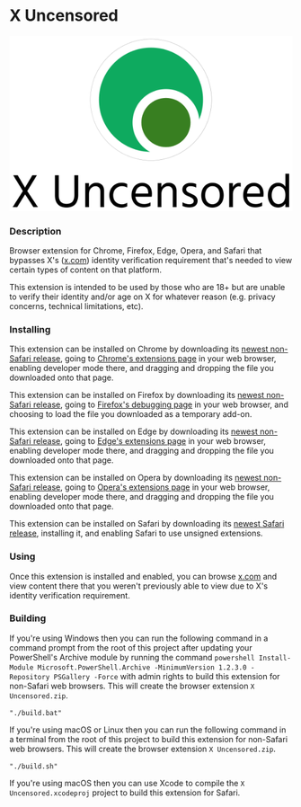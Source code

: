 # X Uncensored
<p align="center">
	<img alt="X Uncensored logo" src="logo.svg">
</p>  

### Description
Browser extension for Chrome, Firefox, Edge, Opera, and Safari that bypasses X's ([x.com](https://x.com)) identity verification requirement that's needed to view certain types of content on that platform.

This extension is intended to be used by those who are 18+ but are unable to verify their identity and/or age on X for whatever reason (e.g. privacy concerns, technical limitations, etc).

### Installing
This extension can be installed on Chrome by downloading its [newest non-Safari release](https://github.com/NicolasFlamel1/X-Uncensored/releases), going to [Chrome's extensions page](chrome://extensions) in your web browser, enabling developer mode there, and dragging and dropping the file you downloaded onto that page.

This extension can be installed on Firefox by downloading its [newest non-Safari release](https://github.com/NicolasFlamel1/X-Uncensored/releases), going to [Firefox's debugging page](about:debugging#/runtime/this-firefox) in your web browser, and choosing to load the file you downloaded as a temporary add-on.

This extension can be installed on Edge by downloading its [newest non-Safari release](https://github.com/NicolasFlamel1/X-Uncensored/releases), going to [Edge's extensions page](edge://extensions) in your web browser, enabling developer mode there, and dragging and dropping the file you downloaded onto that page.

This extension can be installed on Opera by downloading its [newest non-Safari release](https://github.com/NicolasFlamel1/X-Uncensored/releases), going to [Opera's extensions page](opera://extensions) in your web browser, enabling developer mode there, and dragging and dropping the file you downloaded onto that page.

This extension can be installed on Safari by downloading its [newest Safari release](https://github.com/NicolasFlamel1/X-Uncensored/releases), installing it, and enabling Safari to use unsigned extensions.

### Using
Once this extension is installed and enabled, you can browse [x.com](https://x.com) and view content there that you weren't previously able to view due to X's identity verification requirement.

### Building
If you're using Windows then you can run the following command in a command prompt from the root of this project after updating your PowerShell's Archive module by running the command `powershell Install-Module Microsoft.PowerShell.Archive -MinimumVersion 1.2.3.0 -Repository PSGallery -Force` with admin rights to build this extension for non-Safari web browsers. This will create the browser extension `X Uncensored.zip`.
```
"./build.bat"
```
If you're using macOS or Linux then you can run the following command in a terminal from the root of this project to build this extension for non-Safari web browsers. This will create the browser extension `X Uncensored.zip`.
```
"./build.sh"
```
If you're using macOS then you can use Xcode to compile the `X Uncensored.xcodeproj` project to build this extension for Safari.
